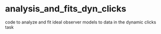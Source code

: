 # analysis_and_fits_dyn_clicks
code to analyze and fit ideal observer models to data in the dynamic clicks task
